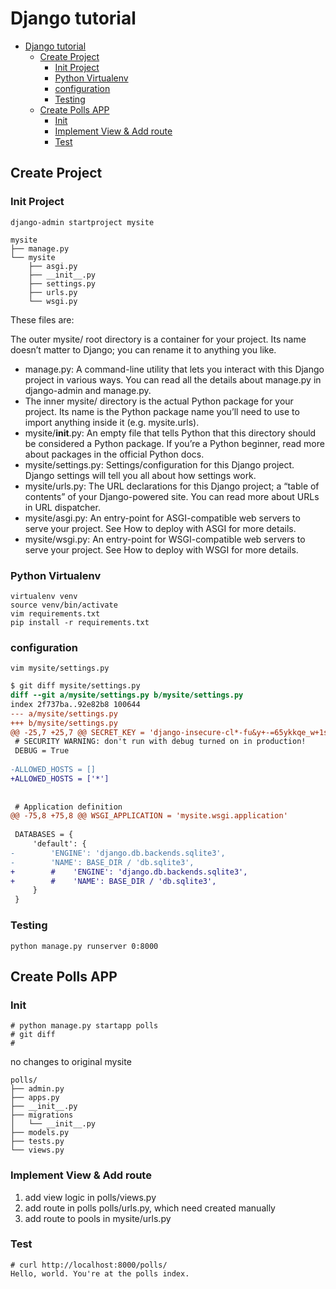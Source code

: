 # Django tutorial
- [Django tutorial](#django-tutorial)
  - [Create Project](#create-project)
    - [Init Project](#init-project)
    - [Python Virtualenv](#python-virtualenv)
    - [configuration](#configuration)
    - [Testing](#testing)
  - [Create Polls APP](#create-polls-app)
    - [Init](#init)
    - [Implement View & Add route](#implement-view--add-route)
    - [Test](#test)

## Create Project

### Init Project

```
django-admin startproject mysite
```

```
mysite
├── manage.py
└── mysite
    ├── asgi.py
    ├── __init__.py
    ├── settings.py
    ├── urls.py
    └── wsgi.py
```
These files are:

The outer mysite/ root directory is a container for your project. Its name doesn’t matter to Django; you can rename it to anything you like.
- manage.py: A command-line utility that lets you interact with this Django project in various ways. You can read all the details about manage.py in django-admin and manage.py.
- The inner mysite/ directory is the actual Python package for your project. Its name is the Python package name you’ll need to use to import anything inside it (e.g. mysite.urls).
- mysite/__init__.py: An empty file that tells Python that this directory should be considered a Python package. If you’re a Python beginner, read more about packages in the official Python docs.
- mysite/settings.py: Settings/configuration for this Django project. Django settings will tell you all about how settings work.
- mysite/urls.py: The URL declarations for this Django project; a “table of contents” of your Django-powered site. You can read more about URLs in URL dispatcher.
- mysite/asgi.py: An entry-point for ASGI-compatible web servers to serve your project. See How to deploy with ASGI for more details.
- mysite/wsgi.py: An entry-point for WSGI-compatible web servers to serve your project. See How to deploy with WSGI for more details.

### Python Virtualenv

```
virtualenv venv
source venv/bin/activate
vim requirements.txt
pip install -r requirements.txt
```

### configuration

```
vim mysite/settings.py
```

```diff
$ git diff mysite/settings.py 
diff --git a/mysite/settings.py b/mysite/settings.py
index 2f737ba..92e82b8 100644
--- a/mysite/settings.py
+++ b/mysite/settings.py
@@ -25,7 +25,7 @@ SECRET_KEY = 'django-insecure-cl*-fu&y+-=65ykkqe_w+1s*r3ye=jz#fdg&8jd!v1pkf+pt1(
 # SECURITY WARNING: don't run with debug turned on in production!
 DEBUG = True
 
-ALLOWED_HOSTS = []
+ALLOWED_HOSTS = ['*']
 
 
 # Application definition
@@ -75,8 +75,8 @@ WSGI_APPLICATION = 'mysite.wsgi.application'
 
 DATABASES = {
     'default': {
-        'ENGINE': 'django.db.backends.sqlite3',
-        'NAME': BASE_DIR / 'db.sqlite3',
+        #    'ENGINE': 'django.db.backends.sqlite3',
+        #    'NAME': BASE_DIR / 'db.sqlite3',
     }
 }
 ```

 ### Testing

```
python manage.py runserver 0:8000
```

## Create Polls APP

### Init

```
# python manage.py startapp polls
# git diff
# 
```
no changes to original mysite

```
polls/
├── admin.py
├── apps.py
├── __init__.py
├── migrations
│   └── __init__.py
├── models.py
├── tests.py
└── views.py
```

### Implement View & Add route

1. add view logic in polls/views.py
1. add route in polls polls/urls.py, which need created manually
1. add route to pools in mysite/urls.py

### Test

```
# curl http://localhost:8000/polls/
Hello, world. You're at the polls index.
```
